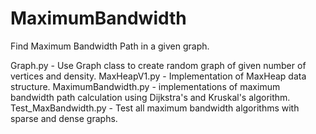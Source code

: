 # MaximumBandwidth
Find Maximum Bandwidth Path in a given graph.

Graph.py - Use Graph class to create random graph of given number of vertices and density.
MaxHeapV1.py - Implementation of MaxHeap data structure.
MaximumBandwidth.py -  implementations of maximum bandwidth path calculation using Dijkstra's and Kruskal's algorithm.
Test_MaxBandwidth.py - Test all maximum bandwidth algorithms with sparse and dense graphs.
